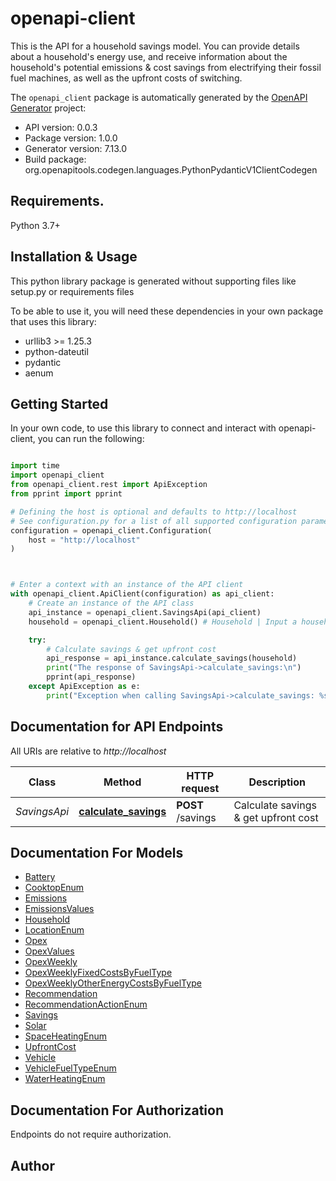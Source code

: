 # openapi-client
This is the API for a household savings model. You can provide details about a household's energy use, and receive information about the household's potential emissions & cost savings from electrifying their fossil fuel machines, as well as the upfront costs of switching.

The `openapi_client` package is automatically generated by the [OpenAPI Generator](https://openapi-generator.tech) project:

- API version: 0.0.3
- Package version: 1.0.0
- Generator version: 7.13.0
- Build package: org.openapitools.codegen.languages.PythonPydanticV1ClientCodegen

## Requirements.

Python 3.7+

## Installation & Usage

This python library package is generated without supporting files like setup.py or requirements files

To be able to use it, you will need these dependencies in your own package that uses this library:

* urllib3 >= 1.25.3
* python-dateutil
* pydantic
* aenum

## Getting Started

In your own code, to use this library to connect and interact with openapi-client,
you can run the following:

```python

import time
import openapi_client
from openapi_client.rest import ApiException
from pprint import pprint

# Defining the host is optional and defaults to http://localhost
# See configuration.py for a list of all supported configuration parameters.
configuration = openapi_client.Configuration(
    host = "http://localhost"
)



# Enter a context with an instance of the API client
with openapi_client.ApiClient(configuration) as api_client:
    # Create an instance of the API class
    api_instance = openapi_client.SavingsApi(api_client)
    household = openapi_client.Household() # Household | Input a household's energy behaviour

    try:
        # Calculate savings & get upfront cost
        api_response = api_instance.calculate_savings(household)
        print("The response of SavingsApi->calculate_savings:\n")
        pprint(api_response)
    except ApiException as e:
        print("Exception when calling SavingsApi->calculate_savings: %s\n" % e)

```

## Documentation for API Endpoints

All URIs are relative to *http://localhost*

Class | Method | HTTP request | Description
------------ | ------------- | ------------- | -------------
*SavingsApi* | [**calculate_savings**](openapi_client/docs/SavingsApi.md#calculate_savings) | **POST** /savings | Calculate savings &amp; get upfront cost


## Documentation For Models

 - [Battery](openapi_client/docs/Battery.md)
 - [CooktopEnum](openapi_client/docs/CooktopEnum.md)
 - [Emissions](openapi_client/docs/Emissions.md)
 - [EmissionsValues](openapi_client/docs/EmissionsValues.md)
 - [Household](openapi_client/docs/Household.md)
 - [LocationEnum](openapi_client/docs/LocationEnum.md)
 - [Opex](openapi_client/docs/Opex.md)
 - [OpexValues](openapi_client/docs/OpexValues.md)
 - [OpexWeekly](openapi_client/docs/OpexWeekly.md)
 - [OpexWeeklyFixedCostsByFuelType](openapi_client/docs/OpexWeeklyFixedCostsByFuelType.md)
 - [OpexWeeklyOtherEnergyCostsByFuelType](openapi_client/docs/OpexWeeklyOtherEnergyCostsByFuelType.md)
 - [Recommendation](openapi_client/docs/Recommendation.md)
 - [RecommendationActionEnum](openapi_client/docs/RecommendationActionEnum.md)
 - [Savings](openapi_client/docs/Savings.md)
 - [Solar](openapi_client/docs/Solar.md)
 - [SpaceHeatingEnum](openapi_client/docs/SpaceHeatingEnum.md)
 - [UpfrontCost](openapi_client/docs/UpfrontCost.md)
 - [Vehicle](openapi_client/docs/Vehicle.md)
 - [VehicleFuelTypeEnum](openapi_client/docs/VehicleFuelTypeEnum.md)
 - [WaterHeatingEnum](openapi_client/docs/WaterHeatingEnum.md)


<a id="documentation-for-authorization"></a>
## Documentation For Authorization

Endpoints do not require authorization.


## Author




